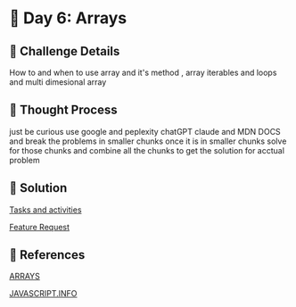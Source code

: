 # 🌟 Day 6: Arrays

## 📜 Challenge Details

How to and when to use array and it's method , array iterables and loops and multi dimesional array

## 📝 Thought Process

just be curious use google and peplexity chatGPT claude and MDN DOCS and break the problems in smaller chunks once it is in smaller chunks solve for those chunks and combine all the chunks to get the solution for acctual problem

## 🔎 Solution

[Tasks and activities](https://github.com/SURENDRA-BABU-VUNNAM/JavaScript-30-Day-challenge/tree/main/06_Day_6_arrays/01_tasks_and_activities)

[Feature Request](https://github.com/SURENDRA-BABU-VUNNAM/JavaScript-30-Day-challenge/tree/main/06_Day_6_arrays/02_feature_request)

## 🔗 References

[ARRAYS](https://www.perplexity.ai/search/explain-me-about-array-and-how-IhvJ5H2AT_2dHmMg5ZRCiA)

[JAVASCRIPT.INFO](https://javascript.info/)